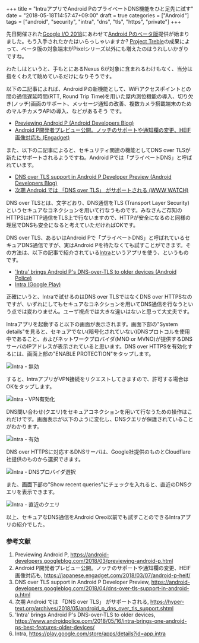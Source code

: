 +++
title = "IntraアプリでAndroid PのプライベートDNS機能をひと足先に試す"
date = "2018-05-18T14:57:47+09:00"
draft = true
categories = ["Android"]
tags = ["android", "security", "intra", "dns", "tls", "https", "private"]
+++

先日開催された[Google I/O 2018](https://events.google.com/io/)にあわせて[Android Pのベータ版](https://www.android.com/beta)提供が始まりました。もう入手されたかたはいらっしゃいますか? [Project Treble](https://source.android.com/devices/architecture/treble)の成果によって、ベータ版の対象端末がPixelシリーズ以外にも増えたのはうれしいかぎりですね。

わたしはというと、手もとにあるNexus 6が対象に含まれるわけもなく、当分は指をくわえて眺めているだけになりそうです。

以下の二記事によれば、Android Pの新機能として、WiFiアクセスポイントとの間の通信遅延時間(RTT, Round Trip Time)を用いた屋内測位機能の導入、切り欠き(ノッチ)画面のサポート、メッセージ通知の改善、複数カメラ搭載端末のためのマルチカメラAPIの導入、などがあるそう	です。

- [Previewing Android P (Android Developers Blog)](https://android-developers.googleblog.com/2018/03/previewing-android-p.html)
- [Android P開発者プレビュー公開。ノッチのサポートや通知欄の変更、HEIF画像対応も (Engadget)](https://japanese.engadget.com/2018/03/07/android-p-heif/)

また、以下の二記事によると、セキュリティ関連の機能としてDNS over TLSが新たにサポートされるようですね。Android Pでは「プライベートDNS」と呼ばれています。

- [DNS over TLS support in Android P Developer Preview (Android Developers Blog)](https://android-developers.googleblog.com/2018/04/dns-over-tls-support-in-android-p.html)
- [次期 Android では 「DNS over TLS」 がサポートされる (WWW WATCH)](https://hyper-text.org/archives/2018/05/android_p_dns_over_tls_support.shtml)

DNS over TLSとは、文字どおり、DNS通信をTLS (Transport Layer Security)というセキュアなコネクションを用いて行なうものです。みなさんご存知のHTTPSはHTTP通信をTLS上で行ないますので、HTTPが安全になるのと同様の理屈でDNSも安全になると考えていただければOKです。

DNS over TLS、あるいはAndroid Pで「プライベートDNS」と呼ばれているセキュアDNS通信ですが、実はAndroid Pを待たなくても試すことができます。その方法は、以下の記事で紹介されている[Intra](https://play.google.com/store/apps/details?id=app.intra)というアプリを使う、というものです。

- ['Intra' brings Android P's DNS-over-TLS to older devices (Android Police)](https://www.androidpolice.com/2018/05/16/intra-brings-one-android-ps-best-features-older-devices/)
- [Intra (Google Play)](https://play.google.com/store/apps/details?id=app.intra)

正確にいうと、Intraで試せるのはDNS over TLSではなくDNS over HTTPSなのですが、いずれにしてもセキュアなコネクションを用いてDNS通信を行なうという点では変わりません。ユーザ視点では大きな違いはないと思って大丈夫です。

Intraアプリを起動すると以下の画面が表示されます。画面下部の"System details"を見ると、セキュアでない(暗号化されていない)DNSプロトコルを使用中であること、およびネットワークプロバイダ(MNO or MVNO)が提供するDNSサーバのIPアドレスが表示されていると思います。DNS over HTTPSを有効化するには、画面上部の"ENABLE PROTECTION"をタップします。

![Intra - 無効](/img/android/intra-disabled.png)

すると、IntraアプリがVPN接続をリクエストしてきますので、許可する場合はOKをタップします。

![Intra - VPN有効化](/img/android/intra-enable-vpn.png)

DNS問い合わせ(クエリ)をセキュアコネクションを用いて行なうための操作はこれだけです。画面表示が以下のように変化し、DNSクエリが保護されていることがわかります。

![Intra - 有効](/img/android/intra-enabled.png)

DNS over HTTPSに対応するDNSサーバは、Google社提供のものとCloudflare社提供のものから選択できます。

![Intra - DNSプロバイダ選択](/img/android/intra-choose-dns-provider.png)

また、画面下部の"Show recent queries"にチェックを入れると、直近のDNSクエリを表示できます。

![Intra - 直近のクエリ](/img/android/intra-recent-queries.png)

以上、セキュアなDNS通信をAndroid Oreo以前でも試すことのできるIntraアプリの紹介でした。

### 参考文献
1. Previewing Android P, https://android-developers.googleblog.com/2018/03/previewing-android-p.html
1. Android P開発者プレビュー公開。ノッチのサポートや通知欄の変更、HEIF画像対応も, https://japanese.engadget.com/2018/03/07/android-p-heif/
1. DNS over TLS support in Android P Developer Preview, https://android-developers.googleblog.com/2018/04/dns-over-tls-support-in-android-p.html
1. 次期 Android では 「DNS over TLS」 がサポートされる, https://hyper-text.org/archives/2018/05/android_p_dns_over_tls_support.shtml
1. 'Intra' brings Android P's DNS-over-TLS to older devices, https://www.androidpolice.com/2018/05/16/intra-brings-one-android-ps-best-features-older-devices/
1. Intra, https://play.google.com/store/apps/details?id=app.intra
